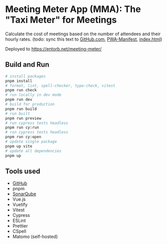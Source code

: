 # Meeting Meter App (MMA): The "Taxi Meter" for Meetings

Calculate the cost of meetings based on the number of attendees and their hourly rates.
(todo: sync this text to [GitHub.com](https://github.com/entorb/meeting-meter), [PWA-Manifest](public/site.webmanifest), [index.html](index.html))

Deployed to <https://entorb.net/meeting-meter/>

## Build and Run

```sh
# install packages
pnpm install
# format, lint, spell-checker, type-check, vitest
pnpm run check
# run locally in dev mode
pnpm run dev
# build for production
pnpm run build
# run built
pnpm run preview
# run cypress tests headless
pnpm run cy:run
# run cypress tests headless
pnpm run cy:open
# update single package
pnpm up vite
# update all dependencies
pnpm up
```

## Tools used

- [GitHub](https://github.com/entorb/meeting-meter/)
- pnpm
- [SonarQube](https://sonarcloud.io/summary/overall?id=entorb_meeting-meter&branch=main)
- Vue.js
- Vuetify
- Vitest
- Cypress
- ESLint
- Prettier
- CSpell
- Matomo (self-hosted)
